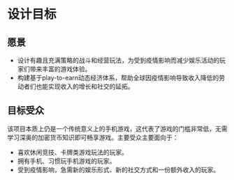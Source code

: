 # 设计目标

## 愿景

* 设计有趣且充满策略的战斗和经营玩法，为受到疫情影响而减少娱乐活动的玩家们带来丰富的游戏体验。
* 构建基于play-to-earn动态经济体系，帮助全球因疫情影响导致收入降低的劳动者们也能实现收入的增长和社交的延拓。

## 目标受众

该项目本质上仍是一个传统意义上的手机游戏，这代表了游戏的门槛非常低，无需学习深奥的加密货币知识即可畅享游戏。主要受众主要面向于：

* 喜欢休闲竞技、卡牌类游戏玩法的玩家。
* 拥有手机、习惯玩手机游戏的玩家。
* 受到疫情影响，急需新的娱乐形式、新的社交方式和一份额外收入的玩家。

